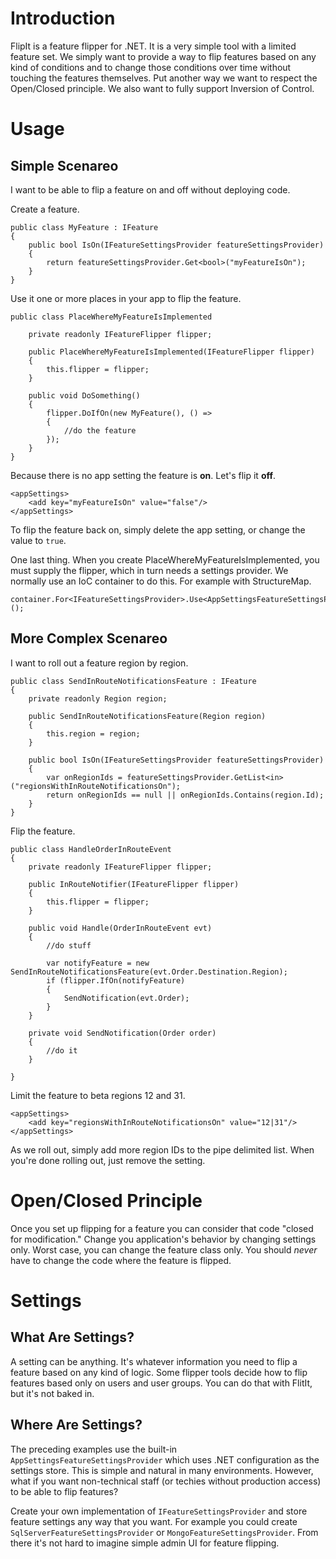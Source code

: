 # Introduction

FlipIt is a feature flipper for .NET.  It is a very simple tool with a limited feature set.  We simply want to provide a way to flip features based on any kind of conditions and to change those conditions over time without touching the features themselves.  Put another way we want to respect the Open/Closed principle.  We also want to fully support Inversion of Control.

# Usage

## Simple Scenareo

I want to be able to flip a feature on and off without deploying code.

Create a feature.

	public class MyFeature : IFeature
	{
	    public bool IsOn(IFeatureSettingsProvider featureSettingsProvider)
	    {
	        return featureSettingsProvider.Get<bool>("myFeatureIsOn");
	    }
	}

Use it one or more places in your app to flip the feature.

	public class PlaceWhereMyFeatureIsImplemented
	
		private readonly IFeatureFlipper flipper;

		public PlaceWhereMyFeatureIsImplemented(IFeatureFlipper flipper)
		{
			this.flipper = flipper;
		}

		public void DoSomething()
		{
			flipper.DoIfOn(new MyFeature(), () => 
			{
				//do the feature
			});
		}
	}


Because there is no app setting the feature is **on**.  Let's flip it **off**.

	<appSettings>
		<add key="myFeatureIsOn" value="false"/>
	</appSettings>

To flip the feature back on, simply delete the app setting, or change the value to `true`.

One last thing.  When you create PlaceWhereMyFeatureIsImplemented, you must supply the flipper, which in turn needs a settings provider.  We normally use an IoC container to do this. For example with StructureMap.

	container.For<IFeatureSettingsProvider>.Use<AppSettingsFeatureSettingsProvider>();

## More Complex Scenareo

I want to roll out a feature region by region.

	public class SendInRouteNotificationsFeature : IFeature
	{
		private readonly Region region;

		public SendInRouteNotificationsFeature(Region region)
		{
			this.region = region;
		}

	    public bool IsOn(IFeatureSettingsProvider featureSettingsProvider)
	    {
	        var onRegionIds = featureSettingsProvider.GetList<in>("regionsWithInRouteNotificationsOn");
			return onRegionIds == null || onRegionIds.Contains(region.Id);
	    }
	}

Flip the feature.

	public class HandleOrderInRouteEvent
	{
		private readonly IFeatureFlipper flipper;

		public InRouteNotifier(IFeatureFlipper flipper)
		{
			this.flipper = flipper;
		}

		public void Handle(OrderInRouteEvent evt)
		{
			//do stuff

			var notifyFeature = new SendInRouteNotificationsFeature(evt.Order.Destination.Region);
			if (flipper.IfOn(notifyFeature)
			{
				SendNotification(evt.Order);
			}
		}
		
		private void SendNotification(Order order)
		{
			//do it
		}

	}

Limit the feature to beta regions 12 and 31.

	<appSettings>
		<add key="regionsWithInRouteNotificationsOn" value="12|31"/>
	</appSettings>

As we roll out, simply add more region IDs to the pipe delimited list.  When you're done rolling out, just remove the setting.

# Open/Closed Principle

Once you set up flipping for a feature you can consider that code "closed for modification."  Change you application's behavior by changing settings only.  Worst case, you can change the feature class only.  You should *never* have to change the code where the feature is flipped.

# Settings

## What Are Settings?

A setting can be anything. It's whatever information you need to flip a feature based on any kind of logic.  Some flipper tools decide how to flip features based only on users and user groups. You can do that with FlitIt, but it's not baked in.

## Where Are Settings?

The preceding examples use the built-in `AppSettingsFeatureSettingsProvider` which uses .NET configuration as the settings store.  This is simple and natural in many environments.  However, what if you want non-technical staff (or techies without production access) to be able to flip features?

Create your own implementation of `IFeatureSettingsProvider` and store feature settings any way that you want. For example you could create `SqlServerFeatureSettingsProvider` or `MongoFeatureSettingsProvider`.  From there it's not hard to imagine simple admin UI for feature flipping.
